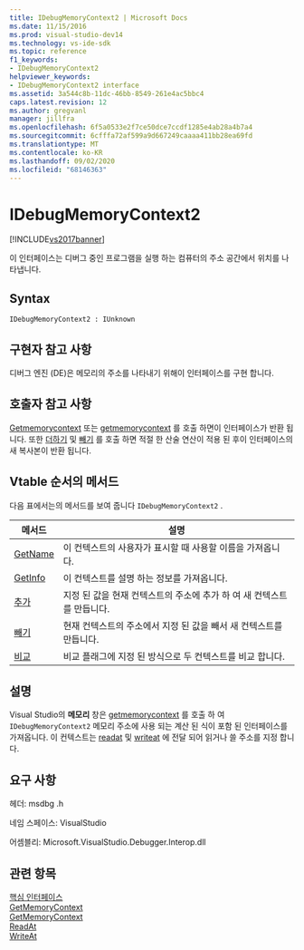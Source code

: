 ```yaml
---
title: IDebugMemoryContext2 | Microsoft Docs
ms.date: 11/15/2016
ms.prod: visual-studio-dev14
ms.technology: vs-ide-sdk
ms.topic: reference
f1_keywords:
- IDebugMemoryContext2
helpviewer_keywords:
- IDebugMemoryContext2 interface
ms.assetid: 3a544c8b-11dc-46bb-8549-261e4ac5bbc4
caps.latest.revision: 12
ms.author: gregvanl
manager: jillfra
ms.openlocfilehash: 6f5a0533e2f7ce50dce7ccdf1285e4ab28a4b7a4
ms.sourcegitcommit: 6cfffa72af599a9d667249caaaa411bb28ea69fd
ms.translationtype: MT
ms.contentlocale: ko-KR
ms.lasthandoff: 09/02/2020
ms.locfileid: "68146363"
---
```

# <a name="idebugmemorycontext2"></a>IDebugMemoryContext2
[!INCLUDE[vs2017banner](../../../includes/vs2017banner.md)]

이 인터페이스는 디버그 중인 프로그램을 실행 하는 컴퓨터의 주소 공간에서 위치를 나타냅니다.  
  
## <a name="syntax"></a>Syntax  
  
```  
IDebugMemoryContext2 : IUnknown  
```  
  
## <a name="notes-for-implementers"></a>구현자 참고 사항  
 디버그 엔진 (DE)은 메모리의 주소를 나타내기 위해이 인터페이스를 구현 합니다.  
  
## <a name="notes-for-callers"></a>호출자 참고 사항  
 [Getmemorycontext](../../../extensibility/debugger/reference/idebugproperty2-getmemorycontext.md) 또는 [getmemorycontext](../../../extensibility/debugger/reference/idebugreference2-getmemorycontext.md) 를 호출 하면이 인터페이스가 반환 됩니다. 또한 [더하기](../../../extensibility/debugger/reference/idebugmemorycontext2-add.md) 및 [빼기](../../../extensibility/debugger/reference/idebugmemorycontext2-subtract.md) 를 호출 하면 적절 한 산술 연산이 적용 된 후이 인터페이스의 새 복사본이 반환 됩니다.  
  
## <a name="methods-in-vtable-order"></a>Vtable 순서의 메서드  
 다음 표에서는의 메서드를 보여 줍니다 `IDebugMemoryContext2` .  
  
|메서드|설명|  
|------------|-----------------|  
|[GetName](../../../extensibility/debugger/reference/idebugmemorycontext2-getname.md)|이 컨텍스트의 사용자가 표시할 때 사용할 이름을 가져옵니다.|  
|[GetInfo](../../../extensibility/debugger/reference/idebugmemorycontext2-getinfo.md)|이 컨텍스트를 설명 하는 정보를 가져옵니다.|  
|[추가](../../../extensibility/debugger/reference/idebugmemorycontext2-add.md)|지정 된 값을 현재 컨텍스트의 주소에 추가 하 여 새 컨텍스트를 만듭니다.|  
|[빼기](../../../extensibility/debugger/reference/idebugmemorycontext2-subtract.md)|현재 컨텍스트의 주소에서 지정 된 값을 빼서 새 컨텍스트를 만듭니다.|  
|[비교](../../../extensibility/debugger/reference/idebugmemorycontext2-compare.md)|비교 플래그에 지정 된 방식으로 두 컨텍스트를 비교 합니다.|  
  
## <a name="remarks"></a>설명  
 Visual Studio의 **메모리** 창은 [getmemorycontext](../../../extensibility/debugger/reference/idebugproperty2-getmemorycontext.md) 를 호출 하 여 `IDebugMemoryContext2` 메모리 주소에 사용 되는 계산 된 식이 포함 된 인터페이스를 가져옵니다. 이 컨텍스트는 [readat](../../../extensibility/debugger/reference/idebugmemorybytes2-readat.md) 및 [writeat](../../../extensibility/debugger/reference/idebugmemorybytes2-writeat.md) 에 전달 되어 읽거나 쓸 주소를 지정 합니다.  
  
## <a name="requirements"></a>요구 사항  
 헤더: msdbg .h  
  
 네임 스페이스: VisualStudio  
  
 어셈블리: Microsoft.VisualStudio.Debugger.Interop.dll  
  
## <a name="see-also"></a>관련 항목  
 [핵심 인터페이스](../../../extensibility/debugger/reference/core-interfaces.md)   
 [GetMemoryContext](../../../extensibility/debugger/reference/idebugproperty2-getmemorycontext.md)   
 [GetMemoryContext](../../../extensibility/debugger/reference/idebugreference2-getmemorycontext.md)   
 [ReadAt](../../../extensibility/debugger/reference/idebugmemorybytes2-readat.md)   
 [WriteAt](../../../extensibility/debugger/reference/idebugmemorybytes2-writeat.md)
